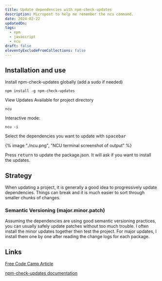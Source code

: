 ```yaml
---
title: Update dependencies with npm-check-updates
description: Micropost to help me remember the ncu command.
date: 2024-02-22
updatedOn: 
tags:
  - npm
  - javascript
  - ncu
draft: false
eleventyExcludeFromCollections: false
---
```

## Installation and use

Install npm-check-updates globally (add a sudo if needed)
```shell
npm install -g npm-check-updates
```

View Updates Available for project directory
```shell
ncu
```

Interactive mode:
```shell
ncu -i
```

Select the dependencies you want to update with <kbd>spacebar</kbd>

{% image "./ncu.png", "NCU terminal screenshot of output" %}

Press <kbd>return</kbd> to update the package.json. It will ask if you want to install the updates.

## Strategy
When updating a project, it is generally a good idea to progressively update dependencies. Things can break and it is much easier to sort through smaller chunks of changes. 
### Semantic Versioning (major.minor.patch)

Assuming the dependencies are using good semantic versioning practices, you can usually safely update patches without too much trouble. I often install the minor updates together then test the project. For major updates, I install them one by one after reading the change logs for each package. 
## Links

[Free Code Camp Article](https://www.freecodecamp.org/news/how-to-update-npm-dependencies/)

[npm-check-updates documentation](https://github.com/raineorshine/npm-check-updates)